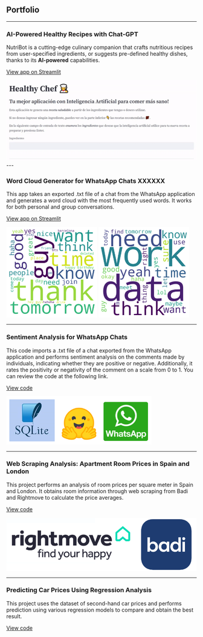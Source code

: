 ## Portfolio

---

### AI-Powered Healthy Recipes with Chat-GPT

NutriBot is a cutting-edge culinary companion that crafts nutritious recipes from user-specified ingredients, or suggests pre-defined healthy dishes, thanks to its **AI-powered** capabilities.

[View app on Streamlit](https://chef-v2.streamlit.app/)

<img src="images/chef_gif.gif?raw=true"/>
---

### Word Cloud Generator for WhatsApp Chats XXXXXX

This app takes an exported .txt file of a chat from the WhatsApp application and generates a word cloud with the most frequently used words. It works for both personal and group conversations.

[View app on Streamlit](https://ockdavid-wordparty-word-party-hlum6a.streamlit.app/)

<img src="images/wordcloud1.png?raw=true" width = "240"/>
<img src="images/wordcloud4.png?raw=true" width = "240"/>

---

### Sentiment Analysis for WhatsApp Chats

This code imports a .txt file of a chat exported from the WhatsApp application and performs sentiment analysis on the comments made by individuals, indicating whether they are positive or negative. Additionally, it rates the positivity or negativity of the comment on a scale from 0 to 1. You can review the code at the following link.

[View code](https://github.com/ockdavid/Whatsapp_Sentiment_Analysis)

<img src="images/sentimentanalysis.png?raw=true" />

---

### Web Scraping Analysis: Apartment Room Prices in Spain and London

This project performs an analysis of room prices per square meter in Spain and London. It obtains room information through web scraping from Badi and Rightmove to calculate the price averages.

[View code](https://github.com/ockdavid/Web-Scraping-Barcelona-vs-London-shared-rooms/tree/main)

<img src="images/webscraping.png?raw=true" />

---

### Predicting Car Prices Using Regression Analysis

This project uses the dataset of second-hand car prices and performs prediction using various regression models to compare and obtain the best result.

[View code](https://github.com/ockdavid/Car_price_prediction/tree/main)